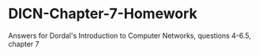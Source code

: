# DICN-Chapter-7-Homework
Answers for Dordal's Introduction to Computer Networks, questions 4-6.5, chapter 7
